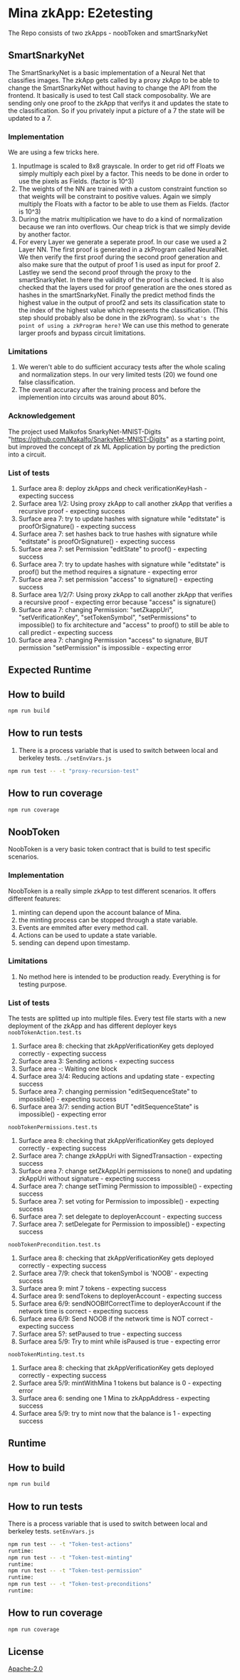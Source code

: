 # Mina zkApp: E2etesting

The Repo consists of two zkApps - noobToken and smartSnarkyNet

## SmartSnarkyNet

The SmartSnarkyNet is a basic implementation of a Neural Net that classifies images.
The zkApp gets called by a proxy zkApp to be able to change the SmartSnarkyNet without having to change the API from the frontend. It basically is used to test Call stack composobality. We are sending only one proof to the zkApp that verifys it and updates the state to the classification.
So if you privately input a picture of a 7 the state will be updated to a 7.

### Implementation

We are using a few tricks here.

1. InputImage is scaled to 8x8 grayscale. In order to get rid off Floats we simply multiply each pixel by a factor. This needs to be done in order to use the pixels as Fields. (factor is 10^3)
2. The weights of the NN are trained with a custom constraint function so that weights will be constraint to positive values. Again we simply multiply the Floats with a factor to be able to use them as Fields. (factor is 10^3)
3. During the matrix multiplication we have to do a kind of normalization because we ran into overflows. Our cheap trick is that we simply devide by another factor.
4. For every Layer we generate a seperate proof. In our case we used a 2 Layer NN. The first proof is generated in a zkProgram called NeuralNet. We then verify the first proof during the second proof generation and also make sure that the output of proof 1 is used as input for proof 2. Lastley we send the second proof through the proxy to the smartSnarkyNet. In there the validity of the proof is checked. It is also checked that the layers used for proof generation are the ones stored as hashes in the smartSnarkyNet. Finally the predict method finds the highest value in the output of proof2 and sets its classification state to the index of the highest value which represents the classification. (This step should probably also be done in the zkProgram).
   `So what's the point of using a zkProgram here?`
   We can use this method to generate larger proofs and bypass circuit limitations.

### Limitations

1. We weren't able to do sufficient accuracy tests after the whole scaling and normalization steps. In our very limited tests (20) we found one false classification.
2. The overall accuracy after the training process and before the implemention into circuits was around about 80%.

### Acknowledgement

The project used Malkofos SnarkyNet-MNIST-Digits
"https://github.com/Makalfo/SnarkyNet-MNIST-Digits"
as a starting point, but improved the concept of zk ML Application by
porting the prediction into a circuit.

### List of tests

1. Surface area 8: deploy zkApps and check verificationKeyHash - expecting success
2. Surface area 1/2: Using proxy zkApp to call another zkApp that verifies a recursive proof - expecting success
3. Surface area 7: try to update hashes with signature while "editstate" is proofOrSignature() - expecting success
4. Surface area 7: set hashes back to true hashes with signature while "editstate" is proofOrSignature() - expecting success
5. Surface area 7: set Permission "editState" to proof() - expecting success
6. Surface area 7: try to update hashes with signature while "editstate" is proof() but the method requires a signature - expecting error
7. Surface area 7: set permission "access" to signature() - expecting success
8. Surface area 1/2/7: Using proxy zkApp to call another zkApp that verifies a recursive proof - expecting error because "access" is signature()
9. Surface area 7: changing Permission: "setZkappUri", "setVerificationKey", "setTokenSymbol", "setPermissions" to impossible() to fix architecture and "access" to proof() to still be able to call predict - expecting success
10. Surface area 7: changing Permission "access" to signature, BUT permission "setPermission" is impossible - expecting error

## Expected Runtime

## How to build

```sh
npm run build
```

## How to run tests

1. There is a process variable that is used to switch between local and berkeley tests.
   `./setEnvVars.js`

```sh
npm run test -- -t "proxy-recursion-test"

```

## How to run coverage

```sh
npm run coverage
```

## NoobToken

NoobToken is a very basic token contract that is build to test specific scenarios.

### Implementation

NoobToken is a really simple zkApp to test different scenarios. It offers different features:

1. minting can depend upon the account balance of Mina.
2. the minting process can be stopped through a state variable.
3. Events are emmited after every method call.
4. Actions can be used to update a state variable.
5. sending can depend upon timestamp.

### Limitations

1. No method here is intended to be production ready. Everything is for testing purpose.

### List of tests

The tests are splitted up into multiple files. Every test file starts with a new deployment of the zkApp and has different deployer keys
`noobTokenAction.test.ts`

1. Surface area 8: checking that zkAppVerificationKey gets deployed correctly - expecting success
2. Surface area 3: Sending actions - expecting success
3. Surface area -: Waiting one block
4. Surface area 3/4: Reducing actions and updating state - expecting success
5. Surface area 7: changing permission "editSequenceState" to impossible() - expecting success
6. Surface area 3/7: sending action BUT "editSequenceState" is impossible() - expecting error

`noobTokenPermissions.test.ts`

1. Surface area 8: checking that zkAppVerificationKey gets deployed correctly - expecting success
2. Surface area 7: change zkAppUri with SignedTransaction - expecting success
3. Surface area 7: change setZkAppUri permissions to none() and updating zkAppUri without signature - expecting success
4. Surface area 7: change setTiming Permission to impossible() - expecting success
5. Surface area 7: set voting for Permission to impossible() - expecting success
6. Surface area 7: set delegate to deployerAccount - expecting success
7. Surface area 7: setDelegate for Permission to impossible() - expecting success

`noobTokenPrecondition.test.ts`

1. Surface area 8: checking that zkAppVerificationKey gets deployed correctly - expecting success
2. Surface area 7/9: check that tokenSymbol is 'NOOB' - expecting success
3. Surface area 9: mint 7 tokens - expecting success
4. Surface area 9: sendTokens to deployerAccount - expecting success
5. Surface area 6/9: sendNOOBIfCorrectTime to deployerAccount if the network time is correct - expecting success
6. Surface area 6/9: Send NOOB if the network time is NOT correct - expecting success
7. Surface area 5?: setPaused to true - expecting success
8. Surface area 5/9: Try to mint while isPaused is true - expecting error

`noobTokenMinting.test.ts`

1. Surface area 8: checking that zkAppVerificationKey gets deployed correctly - expecting success
2. Surface area 5/9: mintWithMina 1 tokens but balance is 0 - expecting error
3. Surface area 6: sending one 1 Mina to zkAppAddress - expecting success
4. Surface area 5/9: try to mint now that the balance is 1 - expecting success

## Runtime

## How to build

```sh
npm run build
```

## How to run tests

There is a process variable that is used to switch between local and berkeley tests.
`setEnvVars.js`

```sh
npm run test -- -t "Token-test-actions"
runtime:
npm run test -- -t "Token-test-minting"
runtime:
npm run test -- -t "Token-test-permission"
runtime:
npm run test -- -t "Token-test-preconditions"
runtime:
```

## How to run coverage

```sh
npm run coverage
```

## License

[Apache-2.0](LICENSE)
